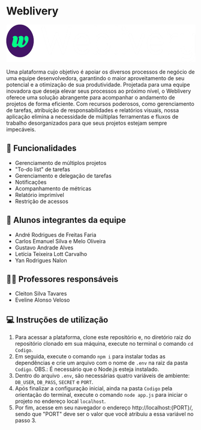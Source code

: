 # Weblivery

<p align="center">
  <a href="url"><img src="./Codigo/public/img/logo_text.png" height="100" alt="Weblivery Logo"></a>
</p>


Uma plataforma cujo objetivo é apoiar os diversos processos de negócio de uma equipe desenvolvedora, garantindo o maior aproveitamento de seu potencial e a otimização de sua produtividade. Projetada para uma equipe inovadora que deseja elevar seus processos ao próximo nível, o Weblivery oferece uma solução abrangente para acompanhar o andamento de projetos de forma eficiente. Com recursos poderosos, como gerenciamento de tarefas, atribuição de responsabilidades e relatórios visuais, nossa aplicação elimina a necessidade de múltiplas ferramentas e fluxos de trabalho desorganizados para que seus projetos estejam sempre impecáveis. 

## 🚀 Funcionalidades
- Gerenciamento de múltiplos projetos
- "To-do list" de tarefas
- Gerenciamento e delegação de tarefas
- Notificações
- Acompanhamento de métricas
- Relatório imprimível
- Restrição de acessos

## 👥 Alunos integrantes da equipe

* André Rodrigues de Freitas Faria
* Carlos Emanuel Silva e Melo Oliveira
* Gustavo Andrade Alves
* Letícia Teixeira Lott Carvalho
* Yan Rodrigues Nalon

## 👩‍🏫 Professores responsáveis

* Cleiton Silva Tavares
* Eveline Alonso Veloso

## 💻 Instruções de utilização

1. Para acessar a plataforma, clone este repositório e, no diretório raiz do repositório clonado em sua máquina, execute no terminal o comando `cd Codigo`.
2. Em seguida, execute o comando `npm i` para instalar todas as dependências e crie um arquivo com o nome de `.env` na raiz da pasta `Codigo`. OBS.: É necessário que o Node.js esteja instalado.
3. Dentro do arquivo `.env`, são necessárias quatro variáveis de ambiente: `DB_USER`, `DB_PASS`, `SECRET` e `PORT`.
4. Após finalizar a configuração inicial, ainda na pasta `Codigo` pela orientação do terminal, execute o comando `node app.js` para iniciar o projeto no endereço local `localhost`.
5. Por fim, acesse em seu navegador o endereço http://localhost:{PORT}/, sendo que "PORT" deve ser o valor que você atribuiu a essa variável no passo 3. 
